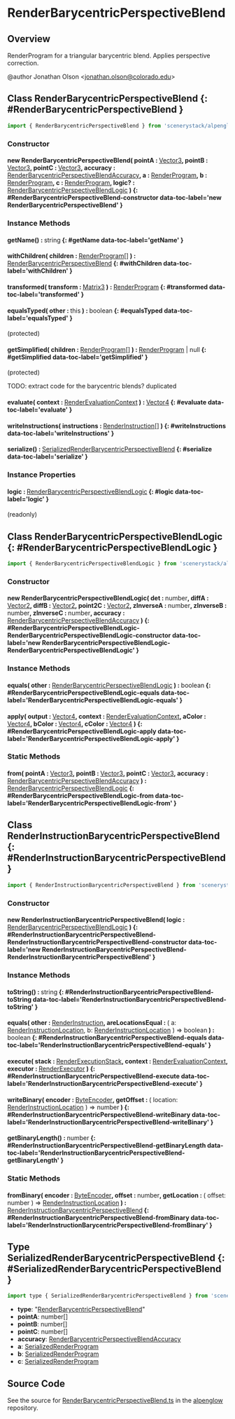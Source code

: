 # RenderBarycentricPerspectiveBlend

## Overview

RenderProgram for a triangular barycentric blend. Applies perspective correction.

@author Jonathan Olson &lt;jonathan.olson@colorado.edu&gt;

## Class RenderBarycentricPerspectiveBlend {: #RenderBarycentricPerspectiveBlend }


```js
import { RenderBarycentricPerspectiveBlend } from 'scenerystack/alpenglow';
```
### Constructor

#### new RenderBarycentricPerspectiveBlend( pointA : <span style="font-weight: 400;">[Vector3](../dot/Vector3.md)</span>, pointB : <span style="font-weight: 400;">[Vector3](../dot/Vector3.md)</span>, pointC : <span style="font-weight: 400;">[Vector3](../dot/Vector3.md)</span>, accuracy : <span style="font-weight: 400;">[RenderBarycentricPerspectiveBlendAccuracy](../alpenglow/RenderBarycentricPerspectiveBlend.md#RenderBarycentricPerspectiveBlendAccuracy)</span>, a : <span style="font-weight: 400;">[RenderProgram](../alpenglow/RenderProgram.md)</span>, b : <span style="font-weight: 400;">[RenderProgram](../alpenglow/RenderProgram.md)</span>, c : <span style="font-weight: 400;">[RenderProgram](../alpenglow/RenderProgram.md)</span>, logic? : <span style="font-weight: 400;">[RenderBarycentricPerspectiveBlendLogic](../alpenglow/RenderBarycentricPerspectiveBlend.md#RenderBarycentricPerspectiveBlendLogic)</span> ) {: #RenderBarycentricPerspectiveBlend-constructor data-toc-label='new RenderBarycentricPerspectiveBlend' }

### Instance Methods

#### getName() : <span style="font-weight: 400;"><span style="color: hsla(calc(var(--md-hue) + 180deg),80%,40%,1);">string</span></span> {: #getName data-toc-label='getName' }

#### withChildren( children : <span style="font-weight: 400;">[RenderProgram](../alpenglow/RenderProgram.md)[]</span> ) : <span style="font-weight: 400;">[RenderBarycentricPerspectiveBlend](../alpenglow/RenderBarycentricPerspectiveBlend.md)</span> {: #withChildren data-toc-label='withChildren' }

#### transformed( transform : <span style="font-weight: 400;">[Matrix3](../dot/Matrix3.md)</span> ) : <span style="font-weight: 400;">[RenderProgram](../alpenglow/RenderProgram.md)</span> {: #transformed data-toc-label='transformed' }

#### equalsTyped( other : <span style="font-weight: 400;"><span style="color: hsla(calc(var(--md-hue) + 180deg),80%,40%,1);">this</span></span> ) : <span style="font-weight: 400;"><span style="color: hsla(calc(var(--md-hue) + 180deg),80%,40%,1);">boolean</span></span> {: #equalsTyped data-toc-label='equalsTyped' }

(protected)

#### getSimplified( children : <span style="font-weight: 400;">[RenderProgram](../alpenglow/RenderProgram.md)[]</span> ) : <span style="font-weight: 400;">[RenderProgram](../alpenglow/RenderProgram.md) | <span style="color: hsla(calc(var(--md-hue) + 180deg),80%,40%,1);">null</span></span> {: #getSimplified data-toc-label='getSimplified' }

(protected)

TODO: extract code for the barycentric blends? duplicated

#### evaluate( context : <span style="font-weight: 400;">[RenderEvaluationContext](../alpenglow/RenderEvaluationContext.md)</span> ) : <span style="font-weight: 400;">[Vector4](../dot/Vector4.md)</span> {: #evaluate data-toc-label='evaluate' }

#### writeInstructions( instructions : <span style="font-weight: 400;">[RenderInstruction](../alpenglow/RenderInstruction.md)[]</span> ) {: #writeInstructions data-toc-label='writeInstructions' }

#### serialize() : <span style="font-weight: 400;">[SerializedRenderBarycentricPerspectiveBlend](../alpenglow/RenderBarycentricPerspectiveBlend.md#SerializedRenderBarycentricPerspectiveBlend)</span> {: #serialize data-toc-label='serialize' }

### Instance Properties

#### logic : <span style="font-weight: 400;">[RenderBarycentricPerspectiveBlendLogic](../alpenglow/RenderBarycentricPerspectiveBlend.md#RenderBarycentricPerspectiveBlendLogic)</span> {: #logic data-toc-label='logic' }

(readonly)



## Class RenderBarycentricPerspectiveBlendLogic {: #RenderBarycentricPerspectiveBlendLogic }


```js
import { RenderBarycentricPerspectiveBlendLogic } from 'scenerystack/alpenglow';
```
### Constructor

#### new RenderBarycentricPerspectiveBlendLogic( det : <span style="font-weight: 400;"><span style="color: hsla(calc(var(--md-hue) + 180deg),80%,40%,1);">number</span></span>, diffA : <span style="font-weight: 400;">[Vector2](../dot/Vector2.md)</span>, diffB : <span style="font-weight: 400;">[Vector2](../dot/Vector2.md)</span>, point2C : <span style="font-weight: 400;">[Vector2](../dot/Vector2.md)</span>, zInverseA : <span style="font-weight: 400;"><span style="color: hsla(calc(var(--md-hue) + 180deg),80%,40%,1);">number</span></span>, zInverseB : <span style="font-weight: 400;"><span style="color: hsla(calc(var(--md-hue) + 180deg),80%,40%,1);">number</span></span>, zInverseC : <span style="font-weight: 400;"><span style="color: hsla(calc(var(--md-hue) + 180deg),80%,40%,1);">number</span></span>, accuracy : <span style="font-weight: 400;">[RenderBarycentricPerspectiveBlendAccuracy](../alpenglow/RenderBarycentricPerspectiveBlend.md#RenderBarycentricPerspectiveBlendAccuracy)</span> ) {: #RenderBarycentricPerspectiveBlendLogic-RenderBarycentricPerspectiveBlendLogic-constructor data-toc-label='new RenderBarycentricPerspectiveBlendLogic-RenderBarycentricPerspectiveBlendLogic' }

### Instance Methods

#### equals( other : <span style="font-weight: 400;">[RenderBarycentricPerspectiveBlendLogic](../alpenglow/RenderBarycentricPerspectiveBlend.md#RenderBarycentricPerspectiveBlendLogic)</span> ) : <span style="font-weight: 400;"><span style="color: hsla(calc(var(--md-hue) + 180deg),80%,40%,1);">boolean</span></span> {: #RenderBarycentricPerspectiveBlendLogic-equals data-toc-label='RenderBarycentricPerspectiveBlendLogic-equals' }

#### apply( output : <span style="font-weight: 400;">[Vector4](../dot/Vector4.md)</span>, context : <span style="font-weight: 400;">[RenderEvaluationContext](../alpenglow/RenderEvaluationContext.md)</span>, aColor : <span style="font-weight: 400;">[Vector4](../dot/Vector4.md)</span>, bColor : <span style="font-weight: 400;">[Vector4](../dot/Vector4.md)</span>, cColor : <span style="font-weight: 400;">[Vector4](../dot/Vector4.md)</span> ) {: #RenderBarycentricPerspectiveBlendLogic-apply data-toc-label='RenderBarycentricPerspectiveBlendLogic-apply' }

### Static Methods

#### from( pointA : <span style="font-weight: 400;">[Vector3](../dot/Vector3.md)</span>, pointB : <span style="font-weight: 400;">[Vector3](../dot/Vector3.md)</span>, pointC : <span style="font-weight: 400;">[Vector3](../dot/Vector3.md)</span>, accuracy : <span style="font-weight: 400;">[RenderBarycentricPerspectiveBlendAccuracy](../alpenglow/RenderBarycentricPerspectiveBlend.md#RenderBarycentricPerspectiveBlendAccuracy)</span> ) : <span style="font-weight: 400;">[RenderBarycentricPerspectiveBlendLogic](../alpenglow/RenderBarycentricPerspectiveBlend.md#RenderBarycentricPerspectiveBlendLogic)</span> {: #RenderBarycentricPerspectiveBlendLogic-from data-toc-label='RenderBarycentricPerspectiveBlendLogic-from' }



## Class RenderInstructionBarycentricPerspectiveBlend {: #RenderInstructionBarycentricPerspectiveBlend }


```js
import { RenderInstructionBarycentricPerspectiveBlend } from 'scenerystack/alpenglow';
```
### Constructor

#### new RenderInstructionBarycentricPerspectiveBlend( logic : <span style="font-weight: 400;">[RenderBarycentricPerspectiveBlendLogic](../alpenglow/RenderBarycentricPerspectiveBlend.md#RenderBarycentricPerspectiveBlendLogic)</span> ) {: #RenderInstructionBarycentricPerspectiveBlend-RenderInstructionBarycentricPerspectiveBlend-constructor data-toc-label='new RenderInstructionBarycentricPerspectiveBlend-RenderInstructionBarycentricPerspectiveBlend' }

### Instance Methods

#### toString() : <span style="font-weight: 400;"><span style="color: hsla(calc(var(--md-hue) + 180deg),80%,40%,1);">string</span></span> {: #RenderInstructionBarycentricPerspectiveBlend-toString data-toc-label='RenderInstructionBarycentricPerspectiveBlend-toString' }

#### equals( other : <span style="font-weight: 400;">[RenderInstruction](../alpenglow/RenderInstruction.md)</span>, areLocationsEqual : <span style="font-weight: 400;">( a: [RenderInstructionLocation](../alpenglow/RenderInstruction.md#RenderInstructionLocation), b: [RenderInstructionLocation](../alpenglow/RenderInstruction.md#RenderInstructionLocation) ) =&gt; <span style="color: hsla(calc(var(--md-hue) + 180deg),80%,40%,1);">boolean</span></span> ) : <span style="font-weight: 400;"><span style="color: hsla(calc(var(--md-hue) + 180deg),80%,40%,1);">boolean</span></span> {: #RenderInstructionBarycentricPerspectiveBlend-equals data-toc-label='RenderInstructionBarycentricPerspectiveBlend-equals' }

#### execute( stack : <span style="font-weight: 400;">[RenderExecutionStack](../alpenglow/RenderExecutionStack.md)</span>, context : <span style="font-weight: 400;">[RenderEvaluationContext](../alpenglow/RenderEvaluationContext.md)</span>, executor : <span style="font-weight: 400;">[RenderExecutor](../alpenglow/RenderExecutor.md)</span> ) {: #RenderInstructionBarycentricPerspectiveBlend-execute data-toc-label='RenderInstructionBarycentricPerspectiveBlend-execute' }

#### writeBinary( encoder : <span style="font-weight: 400;">[ByteEncoder](../alpenglow/ByteEncoder.md)</span>, getOffset : <span style="font-weight: 400;">( location: [RenderInstructionLocation](../alpenglow/RenderInstruction.md#RenderInstructionLocation) ) =&gt; <span style="color: hsla(calc(var(--md-hue) + 180deg),80%,40%,1);">number</span></span> ) {: #RenderInstructionBarycentricPerspectiveBlend-writeBinary data-toc-label='RenderInstructionBarycentricPerspectiveBlend-writeBinary' }

#### getBinaryLength() : <span style="font-weight: 400;"><span style="color: hsla(calc(var(--md-hue) + 180deg),80%,40%,1);">number</span></span> {: #RenderInstructionBarycentricPerspectiveBlend-getBinaryLength data-toc-label='RenderInstructionBarycentricPerspectiveBlend-getBinaryLength' }

### Static Methods

#### fromBinary( encoder : <span style="font-weight: 400;">[ByteEncoder](../alpenglow/ByteEncoder.md)</span>, offset : <span style="font-weight: 400;"><span style="color: hsla(calc(var(--md-hue) + 180deg),80%,40%,1);">number</span></span>, getLocation : <span style="font-weight: 400;">( offset: <span style="color: hsla(calc(var(--md-hue) + 180deg),80%,40%,1);">number</span> ) =&gt; [RenderInstructionLocation](../alpenglow/RenderInstruction.md#RenderInstructionLocation)</span> ) : <span style="font-weight: 400;">[RenderInstructionBarycentricPerspectiveBlend](../alpenglow/RenderBarycentricPerspectiveBlend.md#RenderInstructionBarycentricPerspectiveBlend)</span> {: #RenderInstructionBarycentricPerspectiveBlend-fromBinary data-toc-label='RenderInstructionBarycentricPerspectiveBlend-fromBinary' }



## Type SerializedRenderBarycentricPerspectiveBlend {: #SerializedRenderBarycentricPerspectiveBlend }


```js
import type { SerializedRenderBarycentricPerspectiveBlend } from 'scenerystack/alpenglow';
```


- **type**: "[RenderBarycentricPerspectiveBlend](../alpenglow/RenderBarycentricPerspectiveBlend.md)"
- **pointA**: <span style="color: hsla(calc(var(--md-hue) + 180deg),80%,40%,1);">number</span>[]
- **pointB**: <span style="color: hsla(calc(var(--md-hue) + 180deg),80%,40%,1);">number</span>[]
- **pointC**: <span style="color: hsla(calc(var(--md-hue) + 180deg),80%,40%,1);">number</span>[]
- **accuracy**: [RenderBarycentricPerspectiveBlendAccuracy](../alpenglow/RenderBarycentricPerspectiveBlend.md#RenderBarycentricPerspectiveBlendAccuracy)
- **a**: [SerializedRenderProgram](../alpenglow/RenderProgram.md#SerializedRenderProgram)
- **b**: [SerializedRenderProgram](../alpenglow/RenderProgram.md#SerializedRenderProgram)
- **c**: [SerializedRenderProgram](../alpenglow/RenderProgram.md#SerializedRenderProgram)




## Source Code

See the source for [RenderBarycentricPerspectiveBlend.ts](https://github.com/phetsims/alpenglow/blob/main/js/render-program/RenderBarycentricPerspectiveBlend.ts) in the [alpenglow](https://github.com/phetsims/alpenglow) repository.
